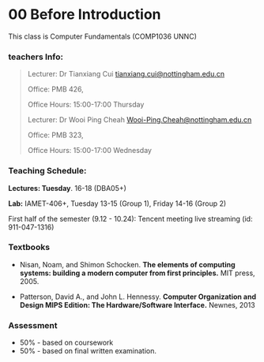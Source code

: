 # 00 Before Introduction

This class is Computer Fundamentals (COMP1036 UNNC)

### teachers Info:

>
> Lecturer: Dr Tianxiang Cui tianxiang.cui@nottingham.edu.cn
>
> 
>
> Office: PMB 426, 
>
> Office Hours: 15:00-17:00 Thursday
>
> 
>
> 
>
> Lecturer: Dr Wooi Ping Cheah Wooi-Ping.Cheah@nottingham.edu.cn
>
> 
>
> Office: PMB 323, 
>
> Office Hours: 15:00-17:00 Wednesday

### Teaching Schedule:

**Lectures: Tuesday**. 16-18 (DBA05+)

**Lab:** IAMET-406+, Tuesday 13-15 (Group 1), Friday 14-16 (Group 2)



First half of the semester (9.12 - 10.24): Tencent meeting live streaming (id: 911-047-1316)

### Textbooks

* Nisan, Noam, and Shimon Schocken. **The elements of computing systems: building a modern computer from first principles.** MIT press, 2005.

- Patterson, David A., and John L. Hennessy. **Computer Organization and Design MIPS Edition: The Hardware/Software Interface.** Newnes, 2013

### Assessment

- 50% - based on coursework
- 50% - based on final written examination.